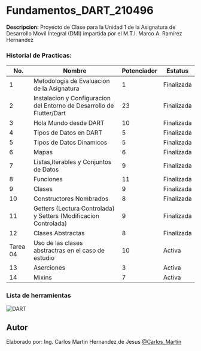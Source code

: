 # Fundamentos_DART_210496

**Descripcion:**
Proyecto de Clase para la Unidad 1 de la Asignatura de Desarrollo Movil Integral (DMI) impartida
por el M.T.I. Marco A. Ramirez Hernandez

### Historial de Practicas:

|No.|Nombre|Potenciador|Estatus|
|--|--|--|--|
|1|Metodologia de Evaluacion de la Asignatura|1|Finalizada|
|2|Instalacion y Configuracion del Entorno de Desarrollo de Flutter/Dart|23|Finalizada|
|3|Hola Mundo desde DART|10|Finalizada|
|4|Tipos de Datos en DART|5|Finalizada|
|5|Tipos de Datos Dinamicos|5|Finalizada|
|6|Mapas|6|Finalizada|
|7|Listas,Iterables y Conjuntos de Datos|9|Finalizada|
|8|Funciones|11|Finalizada|
|9|Clases|9|Finalizada|
|10|Constructores Nombrados|8|Finalizada|
|11|Getters (Lectura Controlada) y Setters (Modificacion Controlada)|9|Finalizada|
|12|Clases Abstractas|8|Finalizada|
|Tarea 04|Uso de las clases abstractras en el caso de estudio|10|Activa|
|13|Aserciones|3|Activa|
|14|Mixins|7|Activa|


### Lista de herramientas
![DART](https://img.shields.io/badge/Dart-0175C2?style=for-the-badge&logo=dart&logoColor=white)

## Autor
Elaborado por: Ing. Carlos Martin Hernandez de Jesus [@Carlos_Martin](https://github.com/carlosM18-max)